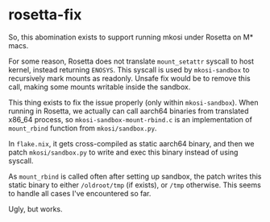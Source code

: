 # rosetta-fix

So, this abomination exists to support running mkosi under Rosetta on M\* macs.

For some reason, Rosetta does not translate `mount_setattr` syscall to host
kernel, instead returning `ENOSYS`. This syscall is used by `mkosi-sandbox`
to recursively mark mounts as readonly. Unsafe fix would be to remove this call,
making some mounts writable inside the sandbox.

This thing exists to fix the issue properly (only within `mkosi-sandbox`).
When running in Rosetta, we actually can call aarch64 binaries from translated
x86_64 process, so `mkosi-sandbox-mount-rbind.c` is an implementation of
`mount_rbind` function from `mkosi/sandbox.py`.

In `flake.nix`, it gets cross-compiled as static aarch64 binary, and then we
patch `mkosi/sandbox.py` to write and exec this binary instead of using syscall.

As `mount_rbind` is called often after setting up sandbox, the patch writes
this static binary to either `/oldroot/tmp` (if exists), or `/tmp` otherwise.
This seems to handle all cases I've encountered so far.

Ugly, but works.
